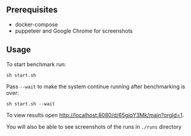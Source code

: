 ## Prerequisites

* docker-compose
* puppeteer and Google Chrome for screenshots

## Usage

To start benchmark run:
```
sh start.sh
```
Pass `--wait` to make the system continue running after benchmarking is over:
```
sh start.sh --wait
```

To view results open [http://localhost:8080/d/65gjqY3Mk/main?orgId=1](http://localhost:8080/d/65gjqY3Mk/main?orgId=1).

You will also be able to see screenshots of the runs in `./runs` directory

